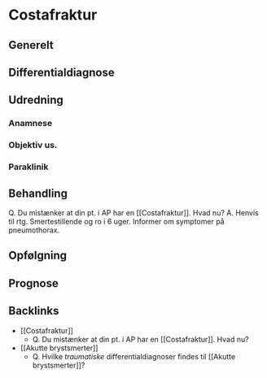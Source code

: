# Costafraktur
## Generelt


## Differentialdiagnose


## Udredning
### Anamnese

### Objektiv us.

### Paraklinik

## Behandling
Q. Du mistænker at din pt. i AP har en [[Costafraktur]]. Hvad nu?
A. Henvis til rtg. Smertestillende og ro i 6 uger. Informer om symptomer på pneumothorax. 

## Opfølgning


## Prognose
 

## Backlinks
* [[Costafraktur]]
	* Q. Du mistænker at din pt. i AP har en [[Costafraktur]]. Hvad nu?
* [[Akutte brystsmerter]]
	* Q. Hvilke *traumatiske* differentialdiagnoser findes til [[Akutte brystsmerter]]?

<!-- #anki/tag/med/Orto #anki/deck/Medicine #anki/tag/med/GP -->

<!-- {BearID:A62FB2C1-6198-49C9-95DC-A8D070365D22-41270-0000431BF3588007} -->
